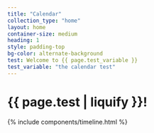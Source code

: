 ```yaml
---
title: "Calendar"
collection_type: "home"
layout: home
container-size: medium
heading: 1
style: padding-top
bg-color: alternate-background
test: Welcome to {{ page.test_variable }}
test_variable: "the calendar test"
---
```


# {{ page.test | liquify }}!

{% include components/timeline.html %}

